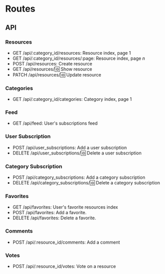 # Routes

## API

### Resources

- GET /api/:category_id/resources: Resource index, page 1
- GET /api/:category_id/resources/:page: Resource index, page *n*
- POST /api/resources: Create resource
- GET /api/resources/:id: Show resource
- PATCH /api/resources/:id: Update resource

### Categories

- GET /api/:category_id/categories: Category index, page 1

### Feed

- GET /api/feed: User's subscriptions feed

### User Subscription

- POST /api/user_subscriptions: Add a user subscription
- DELETE /api/user_subscriptions/:id: Delete a user subscription

### Category Subscription

- POST /api/category_subscriptions: Add a category subscription
- DELETE /api/category_subscriptions/:id: Delete a category subscription

### Favorites

- GET /api/favorites: User's favorite resources index
- POST /api/favorites: Add a favorite.
- DELETE /api/favorites: Delete a favorite.

### Comments

- POST /api/:resource_id/comments: Add a comment

### Votes

- POST /api/:resource_id/votes: Vote on a resource

